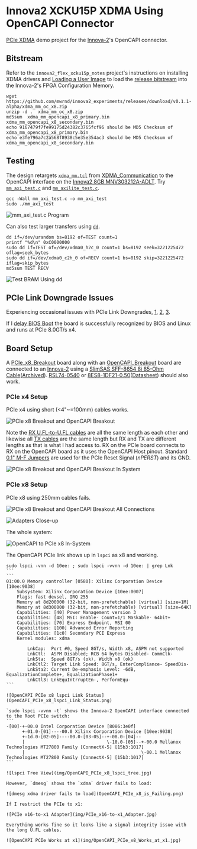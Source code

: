 # Innova2 XCKU15P XDMA Using OpenCAPI Connector

[PCIe XDMA](https://docs.xilinx.com/r/en-US/pg195-pcie-dma/Introduction) demo project for the [Innova-2](https://www.nvidia.com/en-us/networking/ethernet/innova-2-flex/)'s OpenCAPI connector.




## Bitstream

Refer to the `innova2_flex_xcku15p_notes` project's instructions on installing XDMA drivers and [Loading a User Image](https://github.com/mwrnd/innova2_flex_xcku15p_notes/#loading-a-user-image) to load the [release bitstream](https://github.com/mwrnd/innova2_experiments/releases) into the Innova-2's FPGA Configuration Memory.

```
wget https://github.com/mwrnd/innova2_experiments/releases/download/v0.1.1-alpha/xdma_mm_oc_x8.zip
unzip -d .  xdma_mm_oc_x8.zip
md5sum  xdma_mm_opencapi_x8_primary.bin  xdma_mm_opencapi_x8_secondary.bin
echo 9167479f7fe99175d24382c3765fcf96 should be MD5 Checksum of xdma_mm_opencapi_x8_primary.bin
echo e3fe796a7c2a568f8938c5e35e354ac3 should be MD5 Checksum of xdma_mm_opencapi_x8_secondary.bin
```




## Testing

The design retargets [`xdma_mm.tcl`](https://github.com/mwrnd/notes/blob/4e1ad75aed96eb8179aa0a412fde77543853141e/XDMA_Communication/xdma_mm.tcl) from [XDMA_Communication](https://github.com/mwrnd/notes/tree/main/XDMA_Communication) to the OpenCAPI interface on the [Innova2 8GB MNV303212A-ADLT](https://github.com/mwrnd/innova2_flex_xcku15p_notes). Try [`mm_axi_test.c`](https://github.com/mwrnd/notes/blob/4e1ad75aed96eb8179aa0a412fde77543853141e/XDMA_Communication/mm_axi_test.c) and [`mm_axilite_test.c`](https://github.com/mwrnd/notes/blob/4e1ad75aed96eb8179aa0a412fde77543853141e/XDMA_Communication/mm_axilite_test.c).

```
gcc -Wall mm_axi_test.c -o mm_axi_test
sudo ./mm_axi_test
```

![mm_axi_test.c Program](https://raw.githubusercontent.com/mwrnd/notes/4e1ad75aed96eb8179aa0a412fde77543853141e/XDMA_Communication/img/mm_axi_test_Run.png)

Can also test larger transfers using [`dd`](https://manpages.ubuntu.com/manpages/trusty/man1/dd.1.html).
```
dd if=/dev/urandom bs=8192 of=TEST count=1
printf "%d\n" 0xC0000000
sudo dd if=TEST of=/dev/xdma0_h2c_0 count=1 bs=8192 seek=3221225472 oflag=seek_bytes
sudo dd if=/dev/xdma0_c2h_0 of=RECV count=1 bs=8192 skip=3221225472 iflag=skip_bytes
md5sum TEST RECV
```

![Test BRAM Using dd](img/BRAM_dd_Test_With_Random_Data.png)




## PCIe Link Downgrade Issues

Experiencing occasional issues with PCIe Link Downgrades, [1](https://support.xilinx.com/s/question/0D54U00007XJ4l1SAD/how-to-change-to-pcie-gen2-x4-lane-or-pcie-gen2-x4-lane-while-operating-in-pcie-gen3-x4-lane?language=en_US), [2](https://support.xilinx.com/s/question/0D54U00007HjpxzSAB/when-placing-a-gen3-x8-configured-pcie-board-into-a-gen4gen5-compatible-x8-slot-link-width-recognition-issue-occurs?language=en_US), [3](https://support.xilinx.com/s/question/0D54U00007950HjSAI/xilinx-pcie-endpoint-is-no-longer-recognized-by-the-system-after-a-warm-reset?language=en_US).

If I [delay BIOS Boot](https://github.com/mwrnd/innova2_flex_xcku15p_notes/tree/c46870c3a3f18e3aa30c7b1572059518458462c1/debug_notes#delay-motherboard-boot-using-reset-capacitor) the board is successfully recognized by BIOS and Linux and runs at PCIe 8.0GT/s x4.




## Board Setup

A [PCIe_x8_Breakout](https://github.com/mwrnd/PCIe_x8_Breakout) board along with an [OpenCAPI_Breakout](https://github.com/mwrnd/OpenCAPI_Breakout) board are connected to an [Innova-2](https://www.nvidia.com/en-us/networking/ethernet/innova-2-flex/) using a 
 [SlimSAS SFF-8654 8i 85-Ohm Cable](https://www.sfpcables.com/24g-internal-slimsas-sff-8654-to-sff-8654-8i-cable-straight-to-90-degree-left-angle-8x-12-sas-4-0-85-ohm-0-5-1-meter)([Archived](https://web.archive.org/web/20210121175017/https://www.sfpcables.com/24g-internal-slimsas-sff-8654-to-sff-8654-8i-cable-straight-to-90-degree-left-angle-8x-12-sas-4-0-85-ohm-0-5-1-meter)). [RSL74-0540](http://www.amphenol-ast.com/v3/en/product_view.aspx?id=235) or [8ES8-1DF21-0.50](https://www.3m.com/3M/en_US/p/d/b5000000278/)([Datasheet](https://multimedia.3m.com/mws/media/1398233O/3m-slimline-twin-ax-assembly-sff-8654-x8-30awg-78-5100-2665-8.pdf)) should also work.




### PCIe x4 Setup

PCIe x4 using short (<4"~=100mm) cables works.

![PCIe x8 Breakout and OpenCAPI Breakout](img/PCIe_and_OpenCAPI_Breakout.jpg)

Note the [RX U.FL-to-U.FL cables](https://www.digikey.com/en/products/detail/te-connectivity-amp-connectors/2118651-6/11205742) are all the same length as each other and likewise all [TX cables](https://www.digikey.com/en/products/detail/te-connectivity-amp-connectors/2015698-2/1249186) are the same length but RX and TX are different lengths as that is what I had access to. RX on the PCIe board connects to RX on the OpenCAPI board as it uses the OpenCAPI Host pinout. Standard [0.1" M-F Jumpers](https://www.digikey.com/en/products/detail/adafruit-industries-llc/1954/6827087) are used for the PCIe Reset Signal (*nPERST*) and its GND.

![PCIe x8 Breakout and OpenCAPI Breakout In System](img/PCIe_and_OpenCAPI_Breakout_in_System.jpg)




### PCIe x8 Setup

PCIe x8 using 250mm cables fails.

![PCIe x8 Breakout and OpenCAPI Breakout All Connections](img/OpenCAPI_and_PCIe_x8_Adapters_with_All_Connections.jpg)

![Adapters Close-up](img/OpenCAPI_and_PCIe_x8_Adapters.jpg)

The whole system:

![OpenCAPI to PCIe x8 In-System](img/Innova2_OpenCAPI-to-PCIe_x8_In-System.jpg)

The OpenCAPI PCIe link shows up in `lspci` as x8 and working.
````
sudo lspci -vnn -d 10ee: ; sudo lspci -vvnn -d 10ee: | grep Lnk
```
```
01:00.0 Memory controller [0580]: Xilinx Corporation Device [10ee:9038]
    Subsystem: Xilinx Corporation Device [10ee:0007]
    Flags: fast devsel, IRQ 255
    Memory at 8d200000 (32-bit, non-prefetchable) [virtual] [size=1M]
    Memory at 8d300000 (32-bit, non-prefetchable) [virtual] [size=64K]
    Capabilities: [40] Power Management version 3
    Capabilities: [48] MSI: Enable- Count=1/1 Maskable- 64bit+
    Capabilities: [70] Express Endpoint, MSI 00
    Capabilities: [100] Advanced Error Reporting
    Capabilities: [1c0] Secondary PCI Express
    Kernel modules: xdma

        LnkCap:  Port #0, Speed 8GT/s, Width x8, ASPM not supported
        LnkCtl:  ASPM Disabled; RCB 64 bytes Disabled- CommClk-
        LnkSta:  Speed 8GT/s (ok), Width x8 (ok)
        LnkCtl2: Target Link Speed: 8GT/s, EnterCompliance- SpeedDis-
        LnkSta2: Current De-emphasis Level: -6dB, EqualizationComplete+, EqualizationPhase1+
        LnkCtl3: LnkEquIntrruptEn-, PerformEqu-
```

![OpenCAPI PCIe x8 lspci Link Status](OpenCAPI_PCIe_x8_lspci_Link_Status.png)

`sudo lspci -vvnn -t` shows the Innova-2 OpenCAPI interface connected to the Root PCIe switch:
```
-[00]-+-00.0 Intel Corporation Device [8086:3e0f]
      +-01.0-[01]----00.0 Xilinx Corporation Device [10ee:9038]
      +-1d.0-[02-05]----00.0-[03-05]--+-08.0-[04]--
      |                               \-10.0-[05]--+-00.0 Mellanox Technologies MT27800 Family [ConnectX-5] [15b3:1017]
      |                                            \-00.1 Mellanox Technologies MT27800 Family [ConnectX-5] [15b3:1017]
```

![lspci Tree View](img/OpenCAPI_PCIe_x8_lspci_tree.jpg)

However, `dmesg` shows the `xdma` driver fails to load:

![dmesg xdma driver fails to load](OpenCAPI_PCIe_x8_is_Failing.png)

If I restrict the PCIe to x1:

![PCIe x16-to-x1 Adapter](img/PCIe_x16-to-x1_Adapter.jpg)

Everything works fine so it looks like a signal integrity issue with the long U.FL cables.

![OpenCAPI PCIe Works at x1](img/OpenCAPI_PCIe_x8_Works_at_x1.jpg)





